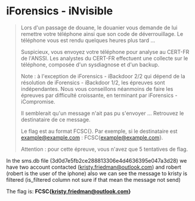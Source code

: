 # iForensics - iNvisible
> Lors d'un passage de douane, le douanier vous demande de lui remettre votre téléphone ainsi que son code de déverrouillage. Le téléphone vous est rendu quelques heures plus tard ...
>
> Suspicieux, vous envoyez votre téléphone pour analyse au CERT-FR de l'ANSSI. Les analystes du CERT-FR effectuent une collecte sur le téléphone, composée d'un sysdiagnose et d'un backup.
>
> Note : à l'exception de iForensics - iBackdoor 2/2 qui dépend de la résolution de iForensics - iBackdoor 1/2, les épreuves sont indépendantes. Nous vous conseillons néanmoins de faire les épreuves par difficulté croissante, en terminant par iForensics - iCompromise.
>
> Il semblerait qu'un message n'ait pas pu s'envoyer ... Retrouvez le destinataire de ce message.
>
> Le flag est au format FCSC{<destinataire>}. Par exemple, si le destinataire est example@example.com : FCSC{example@example.com}.
>
> Attention : pour cette épreuve, vous n'avez que 5 tentatives de flag.

In the sms.db file (3d0d7e5fb2ce288813306e4d4636395e047a3d28) we have two account contacted (kristy.friedman@outlook.com) and robert (robert is the user of the iphone)
also we can see the message to kristy is filtered (is_filtered column not sure if that mean the message not send)

The flag is: **FCSC{kristy.friedman@outlook.com}**
